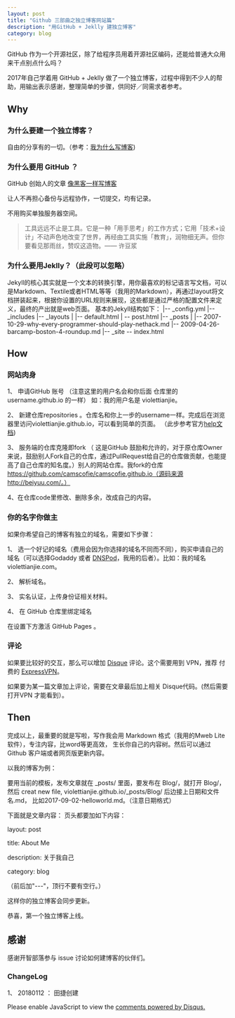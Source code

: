 ```yaml
---
layout: post
title: "Github 三部曲之独立博客网站篇"
description: "用GitHub + Jeklly 建独立博客"
category: blog
---
```



GitHub 作为一个开源社区，除了给程序员用着开源社区编码，还能给普通大众用来干点别点什么吗？

2017年自己学着用 GitHub + Jeklly 做了一个独立博客，过程中得到不少人的帮助，用输出表示感谢，整理简单的步骤，供同好／同需求者参考。

## Why

### 为什么要建一个独立博客？

自由的分享有的一切。（参考：[我为什么写博客](http://beiyuu.com/why-blog)) 


### 为什么要用 GitHub ？

GitHub 创始人的文章 [像黑客一样写博客](http://tom.preston-werner.com/2008/11/17/blogging-like-a-hacker.html)

让人不再担心备份与远程协作，一切提交，均有记录。

不用购买单独服务器空间。

> 工具远远不止是工具。它是一种「用手思考」的工作方式；它用「技术+设计」不动声色地改变了世界，再经由工具实施「教育」，润物细无声。但你要看见那雨丝，赞叹这造物。—— 许豆浆

### 为什么要用Jeklly？（此段可以忽略）

Jekyll的核心其实就是一个文本的转换引擎，用你最喜欢的标记语言写文档，可以是Markdown、Textile或者HTML等等（我用的Markdown），再通过layout将文档拼装起来，根据你设置的URL规则来展现，这些都是通过严格的配置文件来定义，最终的产出就是web页面。
基本的Jekyll结构如下：
|-- _config.yml |-- _includes |-- _layouts | |-- default.html | -- post.html |-- _posts | |-- 2007-10-29-why-every-programmer-should-play-nethack.md |-- 2009-04-26-barcamp-boston-4-roundup.md |-- _site -- index.html

## How
 
### 网站肉身
 
 1、 申请GitHub 账号 （注意这里的用户名会和你后面 仓库里的 username.github.io 的一样）
    如：我的用户名是 violettianjie。
 
 2、 新建仓库repositories 。仓库名和你上一步的username一样。完成后在浏览器里访问violettianjie.github.io，可以看到简单的页面。
 （此步参考官方[help文档](https://pages.github.com))
 
 3、 服务端的仓库克隆即fork （ 这是GitHub 鼓励和允许的，对于原仓库Owner来说，鼓励别人Fork自己的仓库，通过PullRequest给自己的仓库做贡献，也能提高了自己仓库的知名度。）别人的网站仓库。我fork的仓库 https://github.com/camscofie/camscofie.github.io（源码来源 http://beiyuu.com/。）
 
 4、在仓库code里修改、删除多余，改成自己的内容。
 
### 你的名字你做主
 
如果你希望自己的博客有独立的域名，需要如下步骤：

 
 1、 选一个好记的域名（费用会因为你选择的域名不同而不同），购买申请自己的域名（可以选择Godaddy 或者 [DNSPod](https://www.dnspod.cn)，我用的后者）。比如：我的域名violettianjie.com。
 
 
 2、 解析域名。
 
 3、 实名认证，上传身份证相关材料。
 
 4、 在 GitHub 仓库里绑定域名
 
 在设置下方激活 GitHub Pages 。
 
### 评论

如果要比较好的交互，那么可以增加 [Disque](http://disqus.com) 评论。这个需要用到 VPN，推荐 付费的 [ExpressVPN](https://www.xpress-vpn.com)。

如果要为某一篇文章加上评论，需要在文章最后加上相关 Disque代码。(然后需要打开VPN 才能看到）。





## Then

完成以上，最重要的就是写啦，写作我会用 Markdown 格式（我用的Mweb Lite 软件），专注内容，比word等更高效， 生长你自己的内容树。然后可以通过Github 客户端或者网页版更新内容。 

以我的博客为例：

要用当前的模板，发布文章就在 _posts/ 里面，要发布在 Blog/，就打开 Blog/，然后 creat new file,
violettianjie.github.io/_posts/Blog/ 后边接上日期和文件名.md， 比如2017-09-02-helloworld.md。（注意日期格式）

下面就是文章内容：
页头都要加如下内容：

layout: post

title: About Me

description: 关于我自己

category: blog

（前后加"---"，顶行不要有空行。）



这样你的独立博客会同步更新。




恭喜，第一个独立博客上线。


## 感谢

感谢开智部落参与 issue 讨论如何建博客的伙伴们。
 
### ChangeLog 

1、 20180112 ： 田捷创建



<div id="disqus_thread"></div>
<script>

/**
*  RECOMMENDED CONFIGURATION VARIABLES: EDIT AND UNCOMMENT THE SECTION BELOW TO INSERT DYNAMIC VALUES FROM YOUR PLATFORM OR CMS.
*  LEARN WHY DEFINING THESE VARIABLES IS IMPORTANT: https://disqus.com/admin/universalcode/#configuration-variables*/
/*
var disqus_config = function () {
this.page.url = https://violettianjie.github.io;  // Replace PAGE_URL with your page's canonical URL variable
this.page.identifier = https://violettianjie.github.io; // Replace PAGE_IDENTIFIER with your page's unique identifier variable
};
*/
(function() { // DON'T EDIT BELOW THIS LINE
var d = document, s = d.createElement('script');
s.src = 'https://https-violettianjie-github-io-1.disqus.com/embed.js';
s.setAttribute('data-timestamp', +new Date());
(d.head || d.body).appendChild(s);
})();
</script>
<noscript>Please enable JavaScript to view the <a href="https://disqus.com/?ref_noscript">comments powered by Disqus.</a></noscript>





